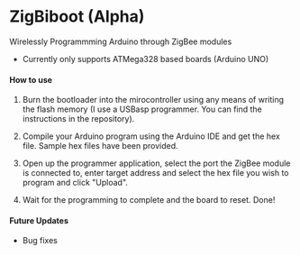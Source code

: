 # ZigBiboot (Alpha)

Wirelessly Programmming Arduino through ZigBee modules

- Currently only supports ATMega328 based boards (Arduino UNO)

#### How to use

1)  Burn the bootloader into the mirocontroller using any means of writing the flash 
    memory (I use a USBasp programmer. You can find the instructions in the repository).

2)  Compile your Arduino program using the Arduino IDE and get the hex file. Sample hex files
    have been provided.

3)  Open up the programmer application, select the port the ZigBee module is connected to, enter
    target address and select the hex file you wish to program and click "Upload".

4)  Wait for the programming to complete and the board to reset. Done!
    
#### Future Updates

- Bug fixes
